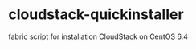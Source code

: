 cloudstack-quickinstaller
=========================

fabric script for installation CloudStack on CentOS 6.4
